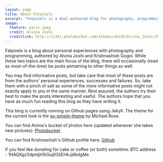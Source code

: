 ```yaml
---
layout: page
title: About Fatpixels
excerpt: "Fatpixels is a dual-authored blog for photography, programming and everything in between."
image:
  feature: paris.jpeg
  credit: Alvina Joshi
  creditlink: http://i1381.photobucket.com/albums/ah228/Alvina_Joshi/IMG_2226_zps5b9608ba.jpg
---
```


Fatpixels is a blog about personal experiences with photography and programming, authored by
Alvina Joshi and Krishnashish Gogoi. While these two topics are the main focus of the blog, there
will occasionally (read as most-of-the-time) be posts pertaining to other things as well.

You may find informative posts, but take care that most of these posts are from the authors' personal
experiences, successes and failures. So, take them with a pinch of salt as some of the more informative
posts might not exactly apply to you in the same manner. Rest assured, the authors try their
best to make the posts interesting and useful. The authors hope that you have as much fun
reading this blog as they have writing it.

This blog is currently running on Github pages using Jekyll. The theme for the current look is
the [so-simple-theme](http://mmistakes.github.io/so-simple-theme/) by Michael Rose.

You can find Alvina's bucket of photos here (updated whenever she takes new pictures): [Photobucket](http://s1381.photobucket.com/user/Alvina_Joshi/library/).

You can find Krishnashish's Github profile here: [Github](https://github.com/mister-raindrop)

If you feel like donating for cake or coffee (or both) sometime:
BTC address - 1HAQXgz1idptdjH5iGuj93SEHkJj6kdgMe



